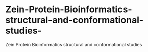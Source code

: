 # Zein-Protein-Bioinformatics-structural-and-conformational-studies-
Zein Protein Bioinformatics structural and conformational studies 

